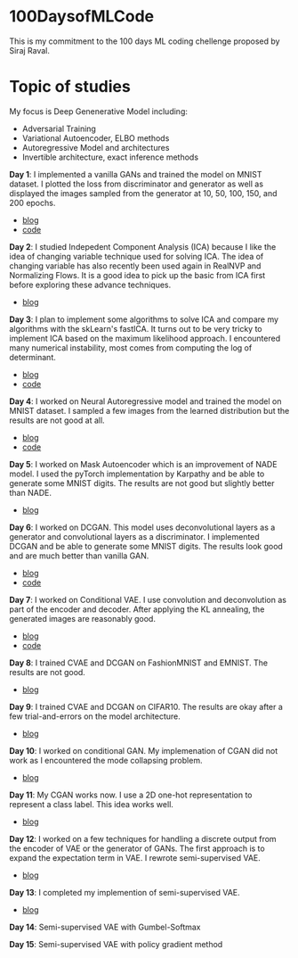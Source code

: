 # 100DaysofMLCode
This is my commitment to the 100 days ML coding chellenge proposed by Siraj Raval. 

# Topic of studies
My focus is Deep Genenerative Model including:
- Adversarial Training
- Variational Autoencoder, ELBO methods
- Autoregressive Model and architectures
- Invertible architecture, exact inference methods

**Day 1**: I implemented a vanilla GANs and trained the model on MNIST dataset. I plotted the loss from discriminator and generator as well as displayed the images sampled from the generator at 10, 50, 100, 150, and 200 epochs.

- [blog](https://sutheeblog.wordpress.com/2018/08/14/day-1-vanilla-gans/)
- [code](https://github.com/unsuthee/100DaysofMLCode/tree/master/day1)

**Day 2**: I studied Indepedent Component Analysis (ICA) because I like the idea of changing variable technique used for solving ICA. The idea of changing variable has also recently been used again in RealNVP and Normalizing Flows. It is a good idea to pick up the basic from ICA first before exploring these advance techniques.

- [blog](https://sutheeblog.wordpress.com/2018/08/17/day-2-independent-component-analysis-ica/)

**Day 3**: I plan to implement some algorithms to solve ICA and compare my algorithms with the skLearn's fastICA. It turns out to be very tricky to implement ICA based on the maximum likelihood approach. I encountered many numerical instability, most comes from computing the log of determinant. 

- [blog](https://sutheeblog.wordpress.com/2018/08/19/day-3-ica-with-gradient-ascent/)
- [code](https://github.com/unsuthee/100DaysofMLCode/blob/master/day2/PlayWithICA.ipynb)

**Day 4**: I worked on Neural Autoregressive model and trained the model on MNIST dataset. I sampled a few images from the learned distribution but the results are not good at all.

- [blog](https://sutheeblog.wordpress.com/2018/08/20/day-4-nade-revisit/)
- [code](https://github.com/unsuthee/100DaysofMLCode/tree/master/day4)

**Day 5**: I worked on Mask Autoencoder which is an improvement of NADE model. I used the pyTorch implementation by Karpathy and be able to generate some MNIST digits. The results are not good but slightly better than NADE.

- [blog](https://sutheeblog.wordpress.com/2018/08/22/day-5-made-mask-autoencoder/)

**Day 6**: I worked on DCGAN. This model uses deconvolutional layers as a generator and convolutional layers as a discriminator. I implemented DCGAN and be able to generate some MNIST digits. The results look good and are much better than vanilla GAN.

- [blog](https://sutheeblog.wordpress.com/2018/08/22/day-6-dcgan/)
- [code](https://github.com/unsuthee/100DaysofMLCode/blob/master/day6/run_DCGAN.py)

**Day 7**: I worked on Conditional VAE. I use convolution and deconvolution as part of the encoder and decoder. After applying the KL annealing, the generated images are reasonably good. 

- [blog](https://sutheeblog.wordpress.com/2018/08/23/day-7-conditional-vae/)
- [code](https://github.com/unsuthee/100DaysofMLCode/tree/master/day7)

**Day 8**: I trained CVAE and DCGAN on FashionMNIST and EMNIST. The results are not good. 
- [blog](https://sutheeblog.wordpress.com/2018/08/24/day-8-move-away-from-mnist-datasets/)

**Day 9**: I trained CVAE and DCGAN on CIFAR10. The results are okay after a few trial-and-errors on the model architecture.
- [blog](https://sutheeblog.wordpress.com/2018/08/29/day-9-dcgan-and-cvae-on-cifar10/)

**Day 10**: I worked on conditional GAN. My implemenation of CGAN did not work as I encountered the mode collapsing problem.
- [blog](https://sutheeblog.wordpress.com/2018/09/05/day-10-mode-collapsing-on-my-cgan/)

**Day 11**: My CGAN works now. I use a 2D one-hot representation to represent a class label. This idea works well.
- [blog](https://sutheeblog.wordpress.com/2018/09/05/day-11-2d-one-hot-representation/)

**Day 12**: I worked on a few techniques for handling a discrete output from the encoder of VAE or the generator of GANs. The first approach is to expand the expectation term in VAE. I rewrote semi-supervised VAE.
- [blog](https://sutheeblog.wordpress.com/2018/09/12/day-12-handling-discrete-output-in-vae/)

**Day 13**: I completed my implemention of semi-supervised VAE. 
- [blog](https://sutheeblog.wordpress.com/2018/09/13/day-13-implementation-of-semi-supervised-vae/)

**Day 14**: Semi-supervised VAE with Gumbel-Softmax

**Day 15**: Semi-supervised VAE with policy gradient method
